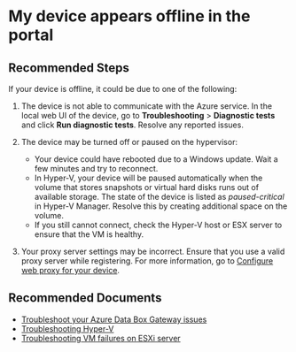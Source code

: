 <properties
	pageTitle="My device appears offline in the portal."
	description="My device appears offline in the portal."
	service=""
	resource="databoxedgedevices"
	authors="anbacker"
	authoralias="anbacker"
	displayOrder="4"
	selfHelpType="resource"
	supportTopicIds=""
	resourceTags="DataBoxGateway"
	productPesIds=""
	cloudEnvironments="public"
/>

# My device appears offline in the portal

## **Recommended Steps**

If your device is offline, it could be due to one of the following:

1. The device is not able to communicate with the Azure service. In the local web UI of the device, go to **Troubleshooting** > **Diagnostic tests** and click **Run diagnostic tests**. Resolve any reported issues.
2. The device may be turned off or paused on the hypervisor:

    * Your device could have rebooted due to a Windows update. Wait a few minutes and try to reconnect.
    * In Hyper-V, your device will be paused automatically when the volume that stores snapshots or virtual hard disks runs out of available storage. The state of the device is listed as *paused-critical* in Hyper-V Manager. Resolve this by creating additional space on the volume.
    * If you still cannot connect, check the Hyper-V host or ESX server to ensure that the VM is healthy.

3. Your proxy server settings may be incorrect. Ensure that you use a valid proxy server while registering. For more information, go to [Configure web proxy for your device](https://aka.ms/dbe-device-local-mgmt).

## **Recommended Documents**

* [Troubleshoot your Azure Data Box Gateway issues](https://docs.microsoft.com/azure/databox-online/data-box-gateway-troubleshoot)
* [Troubleshooting Hyper-V](https://technet.microsoft.com/library/cc742454.aspx)
* [Troubleshooting VM failures on ESXi server](https://kb.vmware.com/selfservice/microsites/search.do?cmd=displayKC&externalId=1003976)
